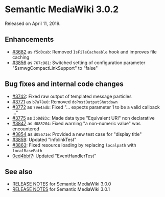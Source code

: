 # Semantic MediaWiki 3.0.2

Released on April 11, 2019.

## Enhancements

* [#3682](https://github.com/SemanticMediaWiki/SemanticMediaWiki/pull/3682) as `f5d0cab`: Removed `IsFileCacheable` hook and improves file caching
* [#3856](https://github.com/SemanticMediaWiki/SemanticMediaWiki/pull/3856) as `767c981`: Switched setting of configuration parameter "$smwgCompactLinkSupport" to "false"

## Bug fixes and internal code changes

* [#3742](https://github.com/SemanticMediaWiki/SemanticMediaWiki/pull/3742): Fixed raw output of templated message particles
* [#3771](https://github.com/SemanticMediaWiki/SemanticMediaWiki/pull/3771) as `b7a78e0`: Removed `doPostOutputShutdown`
* [#3772](https://github.com/SemanticMediaWiki/SemanticMediaWiki/pull/3772) as `79e4adb`: Fixed "... expects parameter 1 to be a valid callback ..."
* [#3775](https://github.com/SemanticMediaWiki/SemanticMediaWiki/pull/3775) as `3b0d83c`: Made data type "Equivalent URI" non declarative
* [#3847](https://github.com/SemanticMediaWiki/SemanticMediaWiki/pull/3847) as `d088204`: Fixed warning "a non-numeric value" was encountered 
* [#3854](https://github.com/SemanticMediaWiki/SemanticMediaWiki/pull/3854) as `d05671e`: Provided a new test case for "display title"
* [#3859](https://github.com/SemanticMediaWiki/SemanticMediaWiki/pull/3859): Updated "InfolinkTest"
* [#3863](https://github.com/SemanticMediaWiki/SemanticMediaWiki/pull/3863): Fixed resource loading by replacing `localpath` with `localBasePath`
* [0ed4bbf7](https://github.com/SemanticMediaWiki/SemanticMediaWiki/commit/0ed4bbf75e7ee9989d2ac84437d3733b52885eb8): Updated "EventHandlerTest" 

## See also
* [RELEASE NOTES](https://github.com/SemanticMediaWiki/SemanticMediaWiki/blob/3.0.x/docs/releasenotes/RELEASE-NOTES-3.0.0.md) for Semantic MediaWiki 3.0.0
* [RELEASE NOTES](https://github.com/SemanticMediaWiki/SemanticMediaWiki/blob/3.0.x/docs/releasenotes/RELEASE-NOTES-3.0.1.md) for Semantic MediaWiki 3.0.1
